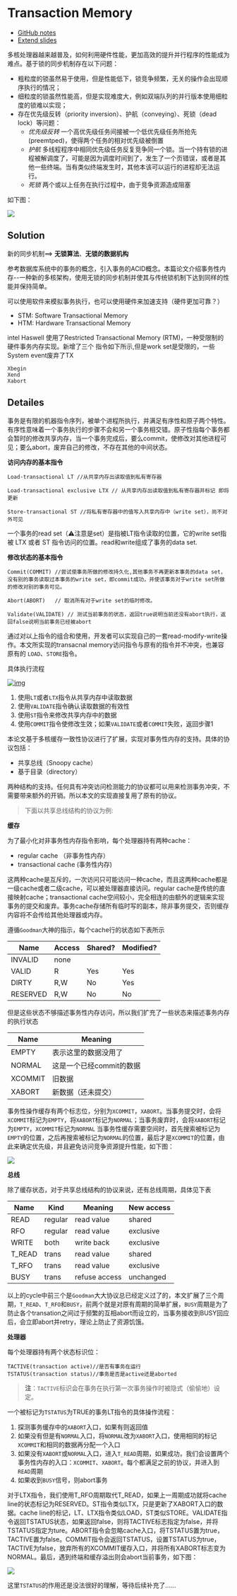 # Transaction Memory

* [GitHub notes](https://github.com/Emilio66/CSDI/blob/master/8_TransactionalMemory_%E6%9D%8E%E9%98%B3%E5%BE%B7.md)
* [Extend slides](../slides/lec5-extend.ppt)

多核处理器越来越普及，如何利用硬件性能，更加高效的提升并行程序的性能成为难点。基于锁的同步机制存在以下问题：

- 粗粒度的锁虽然易于使用，但是性能低下，锁竞争频繁，无关的操作会出现顺序执行的情况；
- 细粒度的锁虽然性能高，但是实现难度大，例如双端队列的并行版本使用细粒度的锁难以实现；
- 存在优先级反转（priority inversion）、护航（conveying）、死锁（dead lock）等问题：
  - *优先级反转* 一个高优先级任务间接被一个低优先级任务所抢先(preemtped)，使得两个任务的相对优先级被倒置
  - *护航* 多线程程序中相同优先级任务反复竞争同一个锁。当一个持有锁的进程被解调度了，可能是因为调度时间到了，发生了一个页错误，或者是其他一些终端。当有类似终端发生时，其他本该可以运行的进程却无法运行。
  - *死锁* 两个或以上任务在执行过程中，由于竞争资源造成阻塞

如下图：

![](img/5-1.png)

## Solution

新的同步机制==> **无锁算法**、**无锁的数据机构**

参考数据库系统中的事务的概念，引入事务的ACID概念。本篇论文介绍事务性内存--一种新的多核架构，使用无锁的同步机制并使其与传统锁机制下达到同样的性能并保持简单。

可以使用软件来模拟事务执行，也可以使用硬件来加速支持（硬件更加可靠？）

- STM: Software Transactional Memory
- HTM: Hardware Transactional Memory

intel Haswell 使用了Restricted Transactional Memory (RTM)，一种受限制的硬件事务内存实现。新增了三个 指令如下所示,但是work set是受限的，一些System event废弃了TX

```
Xbegin
Xend
Xabort
```

## Detailes

事务是有限的机器指令序列，被单个进程所执行，并满足有序性和原子两个特性。有序性意味着一个事务执行的步骤不会和另一个事务相交错。原子性指每个事务都会暂时的修改共享内存，当一个事务完成后，要么commit，使修改对其他进程可见；要么abort，废弃自己的修改，不存在其他的中间状态。

**访问内存的基本指令**

```
Load-transactional LT //从共享内存出读取值到私有寄存器

Load-transactional exclusive LTX // 从共享内存出读取值到私有寄存器并标记 即将更新

Store-transactional ST //将私有寄存器中的值写入共享内存中（write set），尚不对外可见
```

一个事务的read set（⚠️注意是set）是指被LT指令读取的位置，它的write set指被 LTX 或者 ST 指令访问的位置。read和write组成了事务的data set.

**修改状态的基本指令**

```
Commit(COMMIT) //尝试使事务所做的修改持久化,其他事务不再更新本事务的data set，没有别的事务读取过本事务的write set，即commit成功，并使该事务对于write set所做的修改对别的事务可见。

Abort(ABORT)   // 取消所有对于write set的临时修改。

Validate(VALIDATE) // 测试当前事务的状态，返回true说明当前还没有abort执行，返回false说明当前事务已经被abort
```

通过对以上指令的组合和使用，开发者可以实现自己的一套read-modify-write操作。本文所实现的transacnal memory访问指令与原有的指令并不冲突，也兼容原有的 `LOAD`、`STORE`指令。

具体执行流程

[![img](https://github.com/Emilio66/CSDI/raw/master/img/8_1.png)](https://github.com/Emilio66/CSDI/blob/master/img/8_1.png)

1. 使用`LT`或者`LTX`指令从共享内存中读取数据
2. 使用`VALIDATE`指令确认读取数据的有效性
3. 使用`ST`指令来修改共享内存中的数据
4. 使用`COMMIT`指令使修改生效；如果`VALIDATE`或者`COMMIT`失败，返回步骤1

本论文基于多核缓存一致性协议进行了扩展，实现对事务性内存的支持。具体的协议包括：

- 共享总线（Snoopy cache）
- 基于目录（directory）

两种结构的支持。任何具有冲突访问检测能力的协议都可以用来检测事务冲突，不需要带来额外的开销。所以本文的实现直接复用了原有的协议。

>  下面以共享总线结构的协议为例:

**缓存**

为了最小化对非事务性内存指令影响，每个处理器持有两种cache：

- regular cache （非事务性内存）
- transactional cache (事务性内存)

这两种cache是互斥的，一次访问只可能访问一种cache，而且这两种cache都是一级cache或者二级cache，可以被处理器直接访问。regular cache是传统的直接映射cache；transactional cache空间较小，完全相连的由额外的逻辑来实现事务的提交和废弃。事务cache存储所有临时写的副本，除非事务提交，否则缓存内容将不会传给其他处理器或内存。

遵循`Goodman`大神的指示，每个cache行的状态如下表所示

| Name     | Access | Shared? | Modified? |
| -------- | ------ | ------- | --------- |
| INVALID  | none   |         |           |
| VALID    | R      | Yes     | Yes       |
| DIRTY    | R,W    | No      | Yes       |
| RESERVED | R,W    | No      | No        |

但是这些状态不够描述事务性内存访问，所以我们扩充了一些状态来描述事务内存的执行状态

| Name    | Meaning                  |
| ------- | ------------------------ |
| EMPTY   | 表示这里的数据没用了     |
| NORMAL  | 这是一个已经commit的数据 |
| XCOMMIT | 旧数据                   |
| XABORT  | 新数据（还未提交）       |

事务性操作缓存有两个标志位，分别为`XCOMMIT`，`XABORT`。当事务提交时，会将`XCOMMIT`标记为`EMPTY`，将`XABORT`标记为`NORMAL`；当事务废弃时，会将`XABORT`标记为`EMPTY`，`XCOMMIT`标记为`NORMAL` 当事务性缓存需要空间时，首先搜索被标记为`EMPTY`的位置，之后再搜索被标记为`NORMAL`的位置，最后才是`XCOMMIT`的位置，由此来确定优先级，并且避免访问竞争资源提升性能，如下图：

![](img/5-2.png)

**总线**

除了缓存状态，对于共享总线结构的协议来说，还有总线周期，具体见下表

| Name   | Kind    | Meaning       | New access |
| ------ | ------- | ------------- | ---------- |
| READ   | regular | read value    | shared     |
| RFO    | regular | read value    | exclusive  |
| WRITE  | both    | write back    | exclusive  |
| T_READ | trans   | read value    | shared     |
| T_RFO  | trans   | read value    | exclusive  |
| BUSY   | trans   | refuse access | unchanged  |

以上的cycle中前三个是`Goodman`大大协议总已经定义过了的，本文扩展了三个周期，`T_READ`、`T_RFO`和`BUSY`，前两个就是对原有周期的简单扩展，`BUSY`周期是为了防止各个transation之间过于频繁的互相abort而设立的，当事务接收到BUSY回应后，会立即abort并retry，理论上防止了资源饥饿。

**处理器**

每个处理器持有两个状态标识位：

```
TACTIVE(transaction active)//是否有事务在运行
TSTATUS(transaction status)//事务是否是active还是aborted
```

> **注**：`TACTIVE`标识会在事务在执行第一次事务操作时被隐式（偷偷地）设定。

一个被标记为`TSTATUS`为TRUE的事务LT指令的具体操作流程：

1. 探测事务缓存中的`XABORT`入口，如果有则返回值
2. 如果没有但是有`NORMAL`入口，将`NORMAL`改为`XABORT`入口，使用相同的标记`XCOMMIT`和相同的数据再分配一个入口
3. 如果没有`XABORT`或`NORMAL`入口，进入`T_READ`周期，如果成功，我们会设置两个事务性内存的入口：`XCOMMIT`、`XABORT`。每个都满足之前的协议，并进入到`READ`周期
4. 如果收到`BUSY`信号，则abort事务

对于LTX指令，我们使用T_RFO周期取代T_READ，如果上一周期成功就将cache line的状态标记为RESERVED。ST指令类似LTX，只是更新了XABORT入口的数据。cache line的标记，LT、LTX指令类似LOAD，ST类似STORE。VALIDATE指令返回TSTATUS状态，如果返回false，则将TACTIVE标志指定为false，并将TSTATUS指定为ture。ABORT指令会忽略cache入口，将TSTATUS置为true，TACTIVE置为false。COMMIT指令会返回TSTATUS，设置TSTATUS为true，TACTIVE为false，放弃所有的XCOMMIT缓存入口，并将所有XABORT标志变为NORMAL。最后，遇到终端和缓存溢出则会abort当前事务，如下图：

![](img/5-3.png)

这里`TSTATUS`的作用还是没法很好的理解，等待后续补充了……

